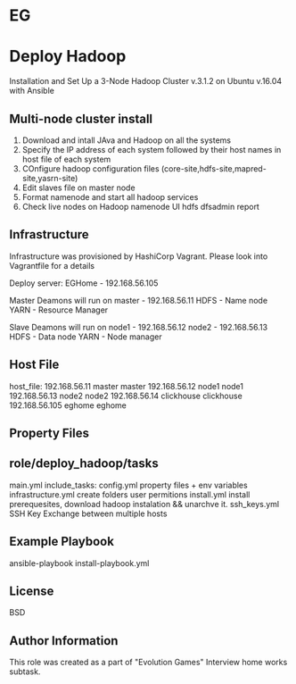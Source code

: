 # EG
Deploy Hadoop
=========

Installation and Set Up a 3-Node Hadoop Cluster v.3.1.2 on Ubuntu v.16.04 with Ansible

Multi-node cluster install
------------
1. Download and intall JAva and Hadoop on all the systems
2. Specify the IP address of each system followed by their host names in host file of each system
3. COnfigure hadoop configuration files (core-site,hdfs-site,mapred-site,yasrn-site)
4. Edit slaves file on master node
5. Format namenode and start all hadoop services
6. Check live nodes on Hadoop namenode UI
   hdfs dfsadmin report 

Infrastructure
--------------

Infrastructure was provisioned by HashiCorp Vagrant. Please look into Vagrantfile for a details

Deploy server:
EGHome  -  192.168.56.105

Master Deamons will run on
master  -  192.168.56.11
HDFS - Name node
YARN - Resource Manager

Slave Deamons will run on
node1  -  192.168.56.12
node2  -  192.168.56.13
HDFS - Data node
YARN - Node manager


Host File
------------
host_file:
192.168.56.11 master master
192.168.56.12 node1 node1
192.168.56.13 node2 node2
192.168.56.14 clickhouse clickhouse
192.168.56.105 eghome eghome

Property Files
----------------


role/deploy_hadoop/tasks
----------------
main.yml
  include_tasks:
    config.yml
      property files + env variables
    infrastructure.yml
      create folders user permitions
    install.yml
      install prerequesites, download hadoop instalation && unarchve it.
    ssh_keys.yml
      SSH Key Exchange between multiple hosts

Example Playbook
----------------

ansible-playbook install-playbook.yml

License
-------

BSD

Author Information
------------------

This role was created as a part of "Evolution Games" Interview home works subtask.
